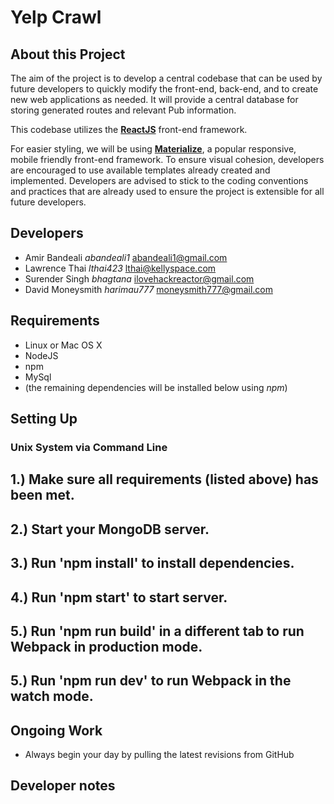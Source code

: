 Yelp Crawl
==========

About this Project
------------------

The aim of the project is to develop a central codebase that can be used by future developers to quickly modify the front-end, back-end, and to create new web applications as needed. It will provide a central database for storing generated routes and relevant Pub information.

This codebase utilizes the [**ReactJS**](https://facebook.github.io/react/) front-end framework. 

For easier styling, we will be using [**Materialize**](http://www.materializecss.com), a popular responsive, mobile friendly front-end framework.  To ensure visual cohesion, developers are encouraged to use available templates already created and implemented.  Developers are advised to stick to the coding conventions and practices that are already used to ensure the project is extensible for all future developers.

Developers
----------

* Amir Bandeali *abandeali1* [abandeali1@gmail.com](mailto:abandeali1@gmail.com)
* Lawrence Thai *lthai423* [lthai@kellyspace.com](mailto:lthai@kellyspace.com)
* Surender Singh *bhagtana* [ilovehackreactor@gmail.com](mailto:ilovehackreactor@gmail.com)
* David Moneysmith *harimau777* [moneysmith777@gmail.com](mailto:moneysmith777@gmail.com)

Requirements
------------

* Linux or Mac OS X 
* NodeJS 
* npm
* MySql
* (the remaining dependencies will be installed below using *npm*)

Setting Up
----------

### Unix System via Command Line
## 1.) Make sure all requirements (listed above) has been met.
## 2.) Start your MongoDB server.
## 3.) Run 'npm install' to install dependencies.
## 4.) Run 'npm start' to start server.
## 5.) Run 'npm run build' in a different tab to run Webpack in production mode.
## 5.) Run 'npm run dev' to run Webpack in the watch mode.

Ongoing Work
------------

* Always begin your day by pulling the latest revisions from GitHub

Developer notes
---------------

